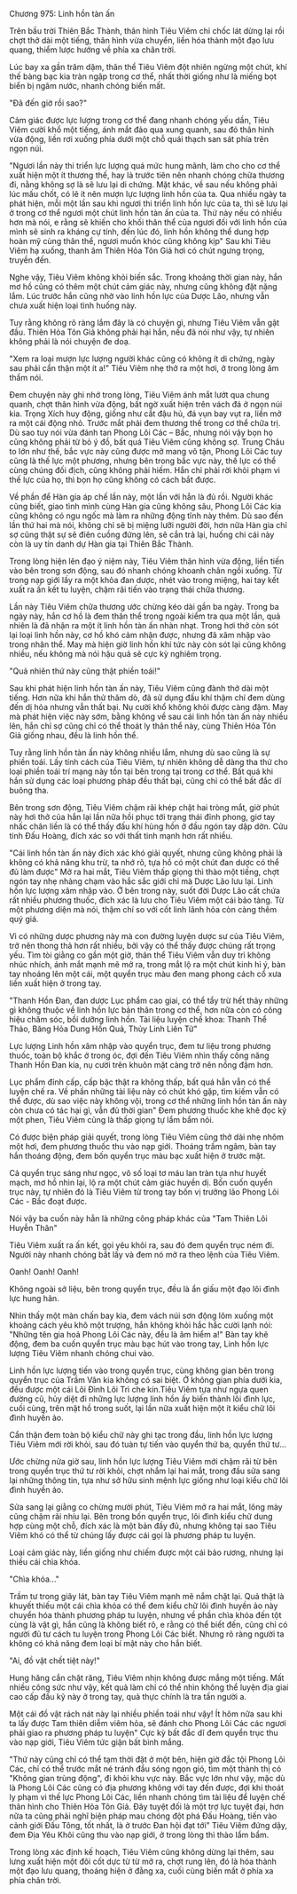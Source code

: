 




Chương 975: Linh hồn tàn ấn


Trên bầu trời Thiên Bắc Thành, thân hình Tiêu Viêm chỉ chốc lát dừng lại rồi chợt thở dài một tiếng, thân hình vừa chuyển, liền hóa thành một đạo lưu quang, thiểm lược hướng về phía xa chân trời.

Lúc bay xa gần trăm dặm, thân thể Tiêu Viêm đột nhiên ngừng một chút, khí thế bàng bạc kia tràn ngập trong cơ thể, nhất thời giống như là miếng bọt biển bị ngâm nước, nhanh chóng biến mất.

"Đã đến giờ rồi sao?"

Cảm giác được lực lượng trong cơ thể đang nhanh chóng yếu dần, Tiêu Viêm cười khổ một tiếng, ánh mắt đảo qua xung quanh, sau đó thân hình vừa động, liền rơi xuống phía dưới một chỗ quái thạch san sát phía trên ngọn núi.

"Ngươi lần này thi triển lực lượng quá mức hung mãnh, làm cho cho cơ thể xuất hiện một ít thương thế, hay là trước tiên nên nhanh chóng chữa thương đi, nằng không sợ là sẽ lưu lại di chứng. Mặt khác, về sau nếu không phải lúc mấu chốt, có lẽ ít nên mượn lực lượng linh hồn của ta. Qua nhiều ngày ta phát hiện, mỗi một lần sau khi ngươi thi triển linh hồn lực của ta, thì sẽ lưu lại ở trong cơ thể ngươi một chút linh hồn tàn ấn của ta. Thứ này nếu có nhiều hơn mà nói, e rằng sẽ khiến cho khối thân thể của ngươi đối với linh hồn của mình sẽ sinh ra kháng cự tính, đến lúc đó, linh hồn không thể dung hợp hoàn mỹ cùng thân thể, ngươi muốn khóc cũng không kịp" Sau khi Tiêu Viêm hạ xuống, thanh âm Thiên Hỏa Tôn Giả hơi có chút ngưng trọng, truyền đến.

Nghe vậy, Tiêu Viêm không khỏi biến sắc. Trong khoảng thời gian này, hắn mơ hồ cũng có thêm một chút cảm giác này, nhưng cũng không đặt nặng lắm. Lúc trước hắn cũng nhờ vào linh hồn lực của Dược Lão, nhưng vẫn chưa xuất hiện loại tình huống này.

Tuy rằng không rõ ràng lắm đây là có chuyện gì, nhưng Tiêu Viêm vẫn gật đầu. Thiên Hỏa Tôn Giả không phải hại hắn, nếu đã nói như vậy, tự nhiên không phải là nói chuyện đe doạ.

"Xem ra loại mượn lực lượng người khác cũng có không ít di chứng, ngày sau phải cẩn thận một ít a!" Tiêu Viêm nhẹ thở ra một hơi, ở trong lòng âm thầm nói.

Đem chuyện này ghi nhớ trong lòng, Tiêu Viêm ánh mắt lướt qua chung quanh, chợt thân hình vừa động, bất ngờ xuất hiện trên vách đá ở ngọn núi kia. Trọng Xích huy động, giống như cắt đậu hủ, đá vụn bay vụt ra, liền mở ra một cái động nhỏ. Trước mắt phải đem thương thế trong cơ thể chữa trị. Dù sao tuy nói vừa đánh tan Phong Lôi Các – Bắc, nhưng nói vậy bọn họ cũng không phải từ bỏ ý đồ, bất quá Tiêu Viêm cũng không sợ. Trung Châu to lớn như thế, bắc vực này cũng được mở mang vô tận, Phong Lôi Các tuy cũng là thế lực một phương, nhưng bên trong bắc vực này, thế lực có thể cùng chúng đối địch, cũng không phải hiếm. Hắn chỉ phải rời khỏi phạm vi thế lực của họ, thì bọn họ cũng không có cách bắt được.

Về phần để Hàn gia áp chế lần này, một lần với hẳn là đủ rồi. Người khác cũng biết, giao tình mình cùng Hàn gia cũng không sâu, Phong Lôi Các kia cũng không có ngu ngốc mà làm ra những động tĩnh này thêm. Dù sao đến lần thứ hai mà nói, không chỉ sẽ bị miệng lưỡi người đời, hơn nữa Hàn gia chỉ sợ cũng thật sự sẽ điên cuồng đứng lên, sẽ cắn trả lại, huống chi cái này còn là uy tín danh dự Hàn gia tại Thiên Bắc Thành.

Trong lòng hiện lên đạo ý niệm này, Tiêu Viêm thân hình vừa động, liền tiến vào bên trong sơn động, sau đó nhanh chóng khoanh chân ngồi xuống. Từ trong nạp giới lấy ra một khỏa đan dược, nhét vào trong miệng, hai tay kết xuất ra ấn kết tu luyện, chậm rãi tiến vào trạng thái chữa thương.

Lần này Tiêu Viêm chữa thương ước chừng kéo dài gần ba ngày. Trong ba ngày này, hắn cơ hồ là đem thân thể trong ngoài kiểm tra qua một lần, quả nhiên là đã nhận ra một ít linh hồn tàn ấn nhàn nhạt. Trong hơi thở còn sót lại loại linh hồn này, cơ hồ khó cảm nhận được, nhưng đã xâm nhập vào trong nhân thể. May mà hiện giờ linh hồn khí tức này còn sót lại cũng không nhiều, nếu không mà nói hậu quả sẽ cực kỳ nghiêm trọng.

"Quả nhiên thứ này cũng thật phiền toái!"

Sau khi phát hiện linh hồn tàn ấn này, Tiêu Viêm cũng đành thở dài một tiếng. Hơn nữa khi hắn thử thăm dò, đã sử dụng đấu khí thậm chí đem dùng đến dị hỏa nhưng vẫn thất bại. Nụ cười khổ không khỏi được càng đậm. May mà phát hiện việc này sớm, bằng không về sau cái linh hồn tàn ấn này nhiều lên, hắn chỉ sợ cũng chỉ có thể thoát ly thân thể này, cùng Thiên Hỏa Tôn Giả giống nhau, đều là linh hồn thể.

Tuy rằng linh hồn tàn ấn này không nhiều lắm, nhưng dù sao cũng là sự phiền toái. Lấy tính cách của Tiêu Viêm, tự nhiên không dễ dàng tha thứ cho loại phiền toái trí mạng này tồn tại bên trong tại trong cơ thể. Bất quá khi hắn sử dụng các loại phương pháp đều thất bại, cũng chỉ có thể bất đắc dĩ buông tha.

Bên trong sơn động, Tiêu Viêm chậm rãi khép chặt hai tròng mắt, giờ phút này hơi thở của hắn lại lần nữa hồi phục tới trạng thái đỉnh phong, giơ tay nhấc chân liền là có thể thấy đấu khí hùng hồn ở đầu ngón tay dập dờn. Cửu tinh Đấu Hoàng, đích xác so với thất tinh mạnh hơn rất nhiều.

"Cái linh hồn tàn ấn này đích xác khó giải quyết, nhưng cũng không phải là không có khả năng khu trừ, ta nhớ rõ, tựa hồ có một chút đan dược có thể đủ làm được" Mở ra hai mắt, Tiêu Viêm thấp giọng thì thào một tiếng, chợt ngón tay nhẹ nhàng chạm vào hắc sắc giới chỉ mà Dược Lão lưu lại. Linh hồn lực lượng xâm nhập vào. Ở bên trong này, suốt đời Dược Lão cất chứa rất nhiều phương thuốc, đích xác là lưu cho Tiêu Viêm một cái bảo tàng. Từ một phương diện mà nói, thậm chí so với cốt linh lãnh hỏa còn càng thêm quý giá.

Vì có những dược phương này mà con đường luyện dược sư của Tiêu Viêm, trở nên thong thả hơn rất nhiều, bởi vậy có thể thấy được chúng rất trọng yếu. Tìm tòi giằng co gần một giờ, thân thể Tiêu Viêm vẫn duy trì không nhúc nhích, ánh mắt mạnh mẽ mở ra, trong mắt lộ ra một chút kinh hỉ ý, bàn tay nhoáng lên một cái, một quyển trục màu đen mang phong cách cổ xưa liền xuất hiện ở trong tay.

"Thanh Hồn Đan, đan dược Lục phẩm cao giai, có thể tẩy trừ hết thảy những gì không thuộc về linh hồn lực bản thân trong cơ thể, hơn nữa còn có công hiệu chăm sóc, bồi dưỡng linh hồn. Tài liệu luyện chế khoa: Thanh Thể Thảo, Băng Hỏa Dung Hồn Quả, Thủy Linh Liên Tử"

Lực lượng Linh hồn xâm nhập vào quyển trục, đem tư liệu trong phương thuốc, toàn bộ khắc ở trong óc, đợi đến Tiêu Viêm nhìn thấy công năng Thanh Hồn Đan kia, nụ cười trên khuôn mặt càng trở nên nồng đậm hơn.

Lục phẩm đỉnh cấp, cấp bậc thật ra không thấp, bất quá hẳn vẫn có thể luyện chế ra. Về phần những tài liệu này có chút khó gặp, tìm kiếm vẫn có thể được, dù sao việc này không vội, trong cơ thể những linh hồn tàn ấn này còn chưa có tác hại gì, vẫn đủ thời gian" Đem phương thuốc khe khẽ đọc kỹ một phen, Tiêu Viêm cũng là thấp giọng tự lẩm bẩm nói.

Có được biện pháp giải quyết, trong lòng Tiêu Viêm cũng thở dài nhẹ nhõm một hơi, đem phương thuốc thu vào nạp giới. Thoáng trầm ngâm, bàn tay hắn thoáng động, đem bốn quyển trục màu bạc xuất hiện ở trước mặt.

Cả quyển trục sáng như ngọc, vô số loại tơ máu lan tràn tựa như huyết mạch, mơ hồ nhìn lại, lộ ra một chút cảm giác huyền dị. Bốn cuốn quyển trục này, tự nhiên đó là Tiêu Viêm từ trong tay bốn vị trưởng lão Phong Lôi Các - Bắc đoạt được.

Nói vậy ba cuốn này hẳn là những công pháp khác của "Tam Thiên Lôi Huyễn Thân"

Tiêu Viêm xuất ra ấn kết, gọi yêu khôi ra, sau đó đem quyển trục ném đi. Người này nhanh chóng bắt lấy và đem nó mở ra theo lệnh của Tiêu Viêm.

Oanh! Oanh! Oanh!

Không ngoài sở liệu, bên trong quyển trục, đều là ẩn giấu một đạo lôi đình lực hung hãn.

Nhìn thấy một màn chấn bay kia, đem vách núi sơn động lõm xuống một khoảng cách yêu khô một trượng, hắn không khỏi hắc hắc cười lạnh nói: "Những tên gia hoả Phong Lôi Các này, đều là âm hiểm a!" Bàn tay khẽ động, đem ba cuốn quyển trục màu bạc hút vào trong tay, Linh hồn lực lượng Tiêu Viêm nhanh chóng chui vào.

Linh hồn lực lượng tiến vào trong quyển trục, cùng không gian bên trong quyển trục của Trầm Vân kia không có sai biệt. Ở không gian phía dưới kia, đều được một cái Lôi Đình Lôi Trì che kín.Tiêu Viêm tựa như ngựa quen đường cũ, hủy diệt đi những lực lượng linh hồn ấy biến thành lôi đình lực, cuối cùng, trên mặt hồ trong suốt, lại lần nữa xuất hiện một ít kiểu chữ lôi đình huyền ảo.

Cẩn thận đem toàn bộ kiểu chữ này ghi tạc trong đầu, linh hồn lực lượng Tiêu Viêm mới rời khỏi, sau đó tuàn tự tiến vào quyển thứ ba, quyển thứ tư...

Ước chừng nửa giờ sau, linh hồn lực lượng Tiêu Viêm mới chậm rãi từ bên trong quyển trục thứ tư rời khỏi, chợt nhắm lại hai mắt, trong đầu sửa sang lại những thông tin, tựa như sở hữu sinh mệnh lực giống như loại kiểu chữ lôi đình huyền ảo.

Sửa sang lại giằng co chừng mười phút, Tiêu Viêm mở ra hai mắt, lông mày cũng chậm rãi nhíu lại. Bên trong bốn quyển trục, lôi đình kiểu chữ dung hợp cùng một chỗ, đích xác là một bản đầy đủ, nhưng không tại sao Tiêu Viêm khó có thể từ chúng lấy được cái gọi là phương pháp tu luyện.

Loại cảm giác này, liền giống như chiếm được một cái bảo rương, nhưng lại thiếu cái chìa khóa.

"Chìa khóa..."

Trầm tư trong giây lát, bàn tay Tiêu Viêm mạnh mẽ nắm chặt lại. Quả thật là khuyết thiếu một cái chìa khóa có thể đem kiểu chữ lôi đình huyền ảo này chuyển hóa thành phương pháp tu luyện, nhưng về phần chìa khóa đến tột cùng là vật gì, hắn cũng là không biết rõ, e rằng có thể biết đến, cũng chỉ có người đủ tư cách tu luyện trong Phong Lôi Các biết. Nhưng rõ ràng người ta không có khả năng đem loại bí mật này cho hắn biết.

"Ai, đồ vật chết tiệt này!"

Hung hăng cắn chặt răng, Tiêu Viêm nhịn không được mắng một tiếng. Mất nhiều công sức như vậy, kết quả làm chỉ có thể nhìn không thể luyện địa giai cao cấp đấu kỹ này ở trong tay, quả thực chính là tra tấn người a.

Một cái đồ vật rách nát này lại nhiều phiền toái như vậy! Ít hôm nữa sau khi ta lấy được Tam thiên diễm viêm hỏa, sẽ đánh cho Phong Lôi Các các ngươi phải giao ra phương pháp tu luyện" Cực kỳ bất đắc dĩ đem quyển trục thu vào nạp giới, Tiêu Viêm tức giận bất bình mắng.

"Thứ này cũng chỉ có thể tạm thời đặt ở một bên, hiện giờ đắc tội Phong Lôi Các, chỉ có thể trước mắt né tránh đầu sóng ngọn gió, tìm một thành thị có "Không gian trùng động", đi khỏi khu vực này. Bắc vực lớn như vậy, mặc dù là Phong Lôi Các cũng có địa phương không với tay đến được, đợi khi thoát ly phạm vi thế lực Phong Lôi Các, liền nhanh chóng tìm tài liệu để luyện chế thân hình cho Thiên Hỏa Tôn Giả. Đây tuyệt đối là một trợ lực tuyệt đại, hơn nữa ta cũng phải nghĩ biện pháp mau chóng đột phá Đấu Hoàng, tiến vào cảnh giới Đấu Tông, tốt nhất, là ở trước Đan hội đạt tới" Tiêu Viêm đứng dậy, đem Địa Yêu Khôi cũng thu vào nạp giới, ở trong lòng thì thào lẩm bẩm.

Trong lòng xác định kế hoạch, Tiêu Viêm cũng không dừng lại thêm, sau lưng xuất hiện một đôi cốt dực từ từ mở ra, chợt rung lên, đó là hóa thành một đạo lưu quang, thoáng hiện ở đằng xa, cuối cùng biến mất ở phía xa phía chân trời.




